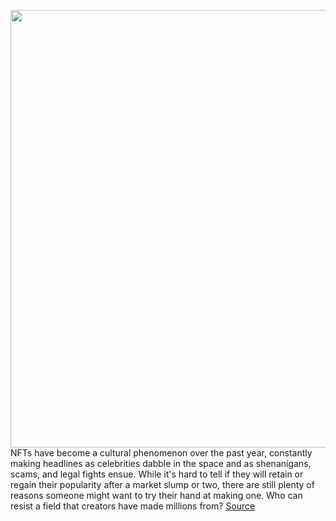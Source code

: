 <img src='https://cdn.vox-cdn.com/thumbor/xs8PLNruo2PdWWwRiOy0q9c0DWk=/0x0:2040x1360/1200x800/filters:focal(857x517:1183x843)/cdn.vox-cdn.com/uploads/chorus_image/image/70244020/VRG_Illo_5265_M_Li_NFT_minting_explainer.5.jpg' width='700px' /><br/>
NFTs have become a cultural phenomenon over the past year, constantly making headlines as celebrities dabble in the space and as shenanigans, scams, and legal fights ensue. While it's hard to tell if they will retain or regain their popularity after a market slump or two, there are still plenty of reasons someone might want to try their hand at making one. Who can resist a field that creators have made millions from?
<a href='https://www.theverge.com/22809090/nft-create-opensea-rarible-cryptocurrency-ethereum-collectibles-how-to'> Source <a/>